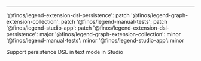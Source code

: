---

'@finos/legend-extension-dsl-persistence': patch
'@finos/legend-graph-extension-collection': patch
'@finos/legend-manual-tests': patch
'@finos/legend-studio-app': patch
'@finos/legend-extension-dsl-persistence': major
'@finos/legend-graph-extension-collection': minor
'@finos/legend-manual-tests': minor
'@finos/legend-studio-app': minor

Support persistence DSL in text mode in Studio
